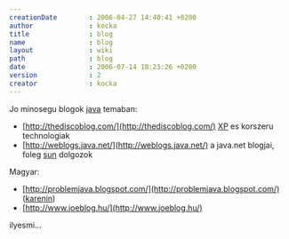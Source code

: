 ```yaml
---
creationDate        : 2006-04-27 14:40:41 +0200 
author              : kocka 
title               : blog 
name                : blog 
layout              : wiki 
path                : blog 
date                : 2006-07-14 18:23:26 +0200 
version             : 2 
creator             : kocka 
---
```

Jo minosegu blogok [java](java.html) temaban:

*   [http://thediscoblog.com/](http://thediscoblog.com/) [XP](XP.html) es korszeru technologiak
*   [http://weblogs.java.net/](http://weblogs.java.net/) a java.net blogjai, foleg [sun](Sun.html) dolgozok

Magyar:

*   [http://problemjava.blogspot.com/](http://problemjava.blogspot.com/) ([karenin](karenin.html))
*   [http://www.joeblog.hu/](http://www.joeblog.hu/)

ilyesmi...
